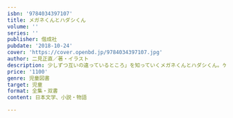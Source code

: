 ```yaml
---
isbn: '9784034397107'
title: メガネくんとハダシくん
volume: ''
series: ''
publisher: 偕成社
pubdate: '2018-10-24'
cover: 'https://cover.openbd.jp/9784034397107.jpg'
author: 二見正直／著・イラスト
description: 少しずつ互いの違っているところ」を知っていくメガネくんとハダシくん。ケンカをしながらも絆を深めていく2匹のくまのお話。
price: '1100'
genre: 児童図書
target: 児童
format: 全集・双書
content: 日本文学、小説・物語

---
```

